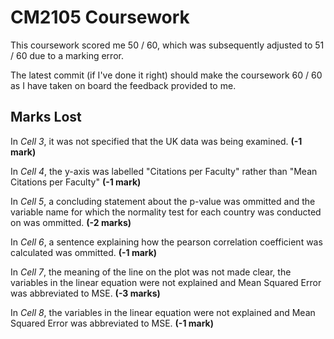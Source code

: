 # CM2105 Coursework

This coursework scored me 50 / 60, which was subsequently adjusted to 51 / 60 due to a marking error.

The latest commit (if I've done it right) should make the coursework 60 / 60 as I have taken on board the feedback provided to me.

## Marks Lost

In *Cell 3*, it was not specified that the UK data was being examined. **(-1 mark)**

In *Cell 4*, the y-axis was labelled "Citations per Faculty" rather than "Mean Citations per Faculty" **(-1 mark)**

In *Cell 5*, a concluding statement about the p-value was ommitted and the variable name for which the normality test for each country was conducted on was ommitted. **(-2 marks)**

In *Cell 6*, a sentence explaining how the pearson correlation coefficient was calculated was ommitted. **(-1 mark)**

In *Cell 7*, the meaning of the line on the plot was not made clear, the variables in the linear equation were not explained and Mean Squared Error was abbreviated to MSE. **(-3 marks)**

In *Cell 8*, the variables in the linear equation were not explained and Mean Squared Error was abbreviated to MSE. **(-1 mark)**